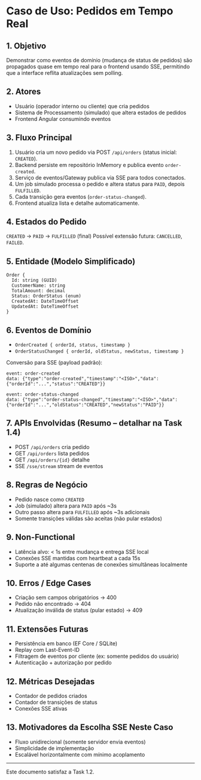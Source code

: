 # Caso de Uso: Pedidos em Tempo Real

## 1. Objetivo
Demonstrar como eventos de domínio (mudança de status de pedidos) são propagados quase em tempo real para o frontend usando SSE, permitindo que a interface reflita atualizações sem polling.

## 2. Atores
- Usuário (operador interno ou cliente) que cria pedidos
- Sistema de Processamento (simulado) que altera estados de pedidos
- Frontend Angular consumindo eventos

## 3. Fluxo Principal
1. Usuário cria um novo pedido via POST `/api/orders` (status inicial: `CREATED`).
2. Backend persiste em repositório InMemory e publica evento `order-created`.
3. Serviço de eventos/Gateway publica via SSE para todos conectados.
4. Um job simulado processa o pedido e altera status para `PAID`, depois `FULFILLED`.
5. Cada transição gera eventos (`order-status-changed`).
6. Frontend atualiza lista e detalhe automaticamente.

## 4. Estados do Pedido
`CREATED` -> `PAID` -> `FULFILLED` (final)
Possível extensão futura: `CANCELLED`, `FAILED`.

## 5. Entidade (Modelo Simplificado)
```
Order {
  Id: string (GUID)
  CustomerName: string
  TotalAmount: decimal
  Status: OrderStatus (enum)
  CreatedAt: DateTimeOffset
  UpdatedAt: DateTimeOffset
}
```

## 6. Eventos de Domínio
- `OrderCreated { orderId, status, timestamp }`
- `OrderStatusChanged { orderId, oldStatus, newStatus, timestamp }`

Conversão para SSE (payload padrão):
```
event: order-created
data: {"type":"order-created","timestamp":"<ISO>","data":{"orderId":"...","status":"CREATED"}}

```
```
event: order-status-changed
data: {"type":"order-status-changed","timestamp":"<ISO>","data":{"orderId":"...","oldStatus":"CREATED","newStatus":"PAID"}}

```

## 7. APIs Envolvidas (Resumo – detalhar na Task 1.4)
- POST `/api/orders` cria pedido
- GET `/api/orders` lista pedidos
- GET `/api/orders/{id}` detalhe
- SSE `/sse/stream` stream de eventos

## 8. Regras de Negócio
- Pedido nasce como `CREATED`
- Job (simulado) altera para `PAID` após ~3s
- Outro passo altera para `FULFILLED` após ~3s adicionais
- Somente transições válidas são aceitas (não pular estados)

## 9. Non-Functional
- Latência alvo: < 1s entre mudança e entrega SSE local
- Conexões SSE mantidas com heartbeat a cada 15s
- Suporte a até algumas centenas de conexões simultâneas localmente

## 10. Erros / Edge Cases
- Criação sem campos obrigatórios -> 400
- Pedido não encontrado -> 404
- Atualização inválida de status (pular estado) -> 409

## 11. Extensões Futuras
- Persistência em banco (EF Core / SQLite)
- Replay com Last-Event-ID
- Filtragem de eventos por cliente (ex: somente pedidos do usuário)
- Autenticação + autorização por pedido

## 12. Métricas Desejadas
- Contador de pedidos criados
- Contador de transições de status
- Conexões SSE ativas

## 13. Motivadores da Escolha SSE Neste Caso
- Fluxo unidirecional (somente servidor envia eventos)
- Simplicidade de implementação
- Escalável horizontalmente com mínimo acoplamento

---
Este documento satisfaz a Task 1.2.
